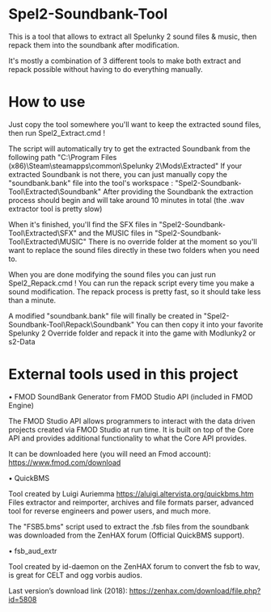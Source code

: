 # Spel2-Soundbank-Tool

This is a tool that allows to extract all Spelunky 2 sound files & music, then repack them into the soundbank after modification.

It's mostly a combination of 3 different tools to make both extract and repack possible without having to do everything manually.

# How to use

Just copy the tool somewhere you'll want to keep the extracted sound files, then run Spel2_Extract.cmd !

The script will automatically try to get the extracted Soundbank from the following path "C:\Program Files (x86)\Steam\steamapps\common\Spelunky 2\Mods\Extracted\"
If your extracted Soundbank is not there, you can just manually copy the "soundbank.bank" file into the tool's workspace : "Spel2-Soundbank-Tool\Extracted\Soundbank\"
After providing the Soundbank the extraction process should begin and will take around 10 minutes in total (the .wav extractor tool is pretty slow)

When it's finished, you'll find the SFX files in "Spel2-Soundbank-Tool\Extracted\SFX\" and the MUSIC files in "Spel2-Soundbank-Tool\Extracted\MUSIC\"
There is no override folder at the moment so you'll want to replace the sound files directly in these two folders when you need to. 

When you are done modifying the sound files you can just run Spel2_Repack.cmd !
You can run the repack script every time you make a sound modification. The repack process is pretty fast, so it should take less than a minute.

A modified "soundbank.bank" file will finally be created in "Spel2-Soundbank-Tool\Repack\Soundbank\"
You can then copy it into your favorite Spelunky 2 Override folder and repack it into the game with Modlunky2 or s2-Data

# External tools used in this project

•	FMOD SoundBank Generator from FMOD Studio API (included in FMOD Engine)

The FMOD Studio API allows programmers to interact with the data driven projects created via FMOD Studio at run time. It is built on top of the Core API and provides additional functionality to what the Core API provides.

It can be downloaded here (you will need an Fmod account): https://www.fmod.com/download

•	QuickBMS

Tool created by Luigi Auriemma https://aluigi.altervista.org/quickbms.htm
Files extractor and reimporter, archives and file formats parser, advanced tool for reverse engineers and power users, and much more.

The "FSB5.bms" script used to extract the .fsb files from the soundbank was downloaded from the ZenHAX forum (Official QuickBMS support).

•	fsb_aud_extr

Tool created by id-daemon on the ZenHAX forum to convert the fsb to wav, is great for CELT and ogg vorbis audios.

Last version’s download link (2018): https://zenhax.com/download/file.php?id=5808 
